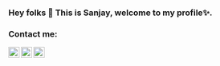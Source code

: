 ### Hey folks 👋 This is Sanjay, welcome to my profile✨. 
### Contact me: 
<a href="https://medium.com/@sanjay235"><img align="left" alt="Sanjay235 - Medium" width="22px" src="https://cdn.jsdelivr.net/npm/simple-icons@3.10.0/icons/blogger.svg"/></a>
<a href="https://www.linkedin.com/in/sanjayulsha/"><img align="left" alt="Sanjay Ulsha - LinkedIn" width="22px" src="https://cdn.jsdelivr.net/npm/simple-icons@v3/icons/linkedin.svg"/></a>
<a href="https://www.instagram.com/saanj_two35/"><img align="left" alt="Saanj235 - Instagram" width="22px" src="https://cdn.jsdelivr.net/npm/simple-icons@v3/icons/instagram.svg"/></a>
<br />
<!--
**sanjay235/sanjay235** is a ✨ _special_ ✨ repository because its `README.md` (this file) appears on your GitHub profile.
https://cdn.jsdelivr.net/npm/simple-icons@3.10.0/icons/blogger.svg
Here are some ideas to get you started:

- 🔭 I’m currently working on ...
- 🌱 I’m currently learning ...
- 👯 I’m looking to collaborate on ...
- 🤔 I’m looking for help with ...
- 💬 Ask me about ...
- 📫 How to reach me: ...
- 😄 Pronouns: ...
- ⚡ Fun fact: ...
-->
